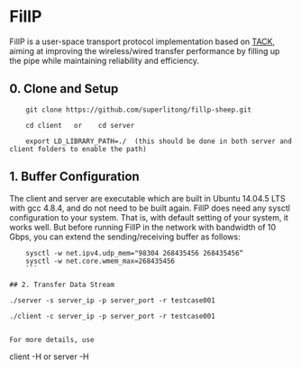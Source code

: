 # FillP

FillP is a user-space transport protocol implementation based on [TACK](https://dl.acm.org/doi/abs/10.1145/3387514.3405850), aiming at improving the wireless/wired transfer performance by filling up the pipe while maintaining reliability and efficiency.

## 0. Clone and Setup

```
    git clone https://github.com/superlitong/fillp-sheep.git

    cd client   or    cd server

    export LD_LIBRARY_PATH=./  (this should be done in both server and client folders to enable the path)
```

## 1. Buffer Configuration

The client and server are executable which are built in Ubuntu 14.04.5 LTS with gcc 4.8.4, and do not need to be built again. FillP does need any sysctl configuration to your system. That is, with default setting of your system, it works well. But before running FillP in the network with bandwidth of 10 Gbps, you can extend the sending/receiving buffer as follows: 

```
    sysctl -w net.ipv4.udp_mem="98304 268435456 268435456“
    sysctl -w net.core.wmem_max=268435456
    ```

## 2. Transfer Data Stream

```
    ./server -s server_ip -p server_port -r testcase001

    ./client -c server_ip -p server_port -r testcase001
```

For more details, use

```
client -H or server -H
```
